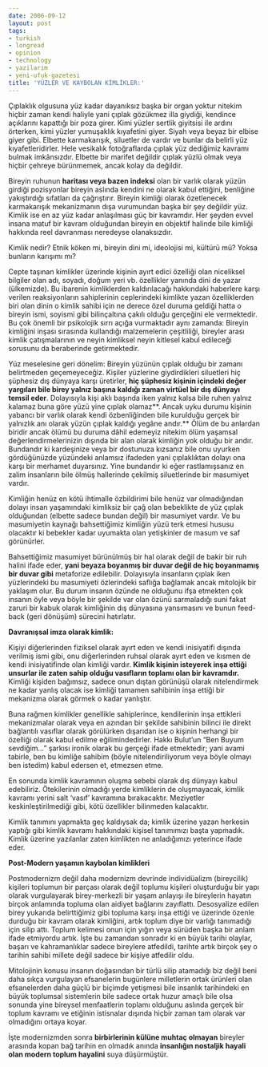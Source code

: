 ```yaml
---
date: 2006-09-12
layout: post
tags:
- turkish
- longread
- opinion
- technology
- yazilarim
- yeni-ufuk-gazetesi
title: 'YÜZLER VE KAYBOLAN KİMLİKLER:'
---
```


Çıplaklık olgusuna yüz kadar dayanıksız başka bir organ yoktur nitekim hiçbir zaman kendi haliyle yani çıplak gözükmez illa giydiği, kendince açıklarını kapattığı bir poza girer. Kimi yüzler sertlik giyitsisi ile ardını örterken, kimi yüzler yumuşaklık kıyafetini giyer. Siyah veya beyaz bir elbise giyer gibi. Elbette karmakarışık, siluetler de vardır ve bunlar da belirli yüz kıyafetleridirler. Hele vesikalık fotoğraflarda çıplak yüz dediğimiz kavramı bulmak imkânsızdır. Elbette bir marifet değildir çıplak yüzlü olmak veya hiçbir çehreye bürünmemek, ancak kolay da değildir.

Bireyin ruhunun **haritası veya bazen indeksi** olan bir varlık olarak yüzün girdiği pozisyonlar bireyin aslında kendini ne olarak kabul ettiğini, benliğine yakıştırdığı sıfatları da çağrıştırır. Bireyin kimliği olarak özetlenecek karmakarışık mekanizmanın dışa vurumundan başka bir şey değildir yüz. Kimlik ise en az yüz kadar anlaşılması güç bir kavramdır. Her şeyden evvel insana matuf bir kavram olduğundan bireyin en objektif halinde bile kimliği hakkında reel davranması neredeyse olanaksızdır.

Kimlik nedir? Etnik köken mi, bireyin dini mi, ideolojisi mi, kültürü mü? Yoksa bunların karışımı mı?

Cepte taşınan kimlikler üzerinde kişinin ayırt edici özelliği olan niceliksel bilgiler olan adı, soyadı, doğum yeri vb. özellikler yanında dini de yazar (ülkemizde). Bu ibarenin kimliklerden kaldırılacağı hakkındaki haberlere karşı verilen reaksiyonların sahiplerinin ceplerindeki kimlikte yazan özelliklerden biri olan dinin o kimlik sahibi için ne derece özel duruma geldiği hatta o bireyin ismi, soyismi gibi bilinçaltına çakılı olduğu gerçeğini ele vermektedir. Bu çok önemli bir psikolojik sırrı açığa vurmaktadır aynı zamanda: Bireyin kimliğini inşası sırasında kullandığı malzemelerin çeşitliliği, bireyler arası kimlik çatışmalarının ve neyin kimliksel neyin kitlesel kabul edileceği sorusunu da beraberinde getirmektedir.

Yüz meselesine geri dönelim: Bireyin yüzünün çıplak olduğu bir zamanı belirtmeden geçemeyeceğiz. Kişiler yüzlerine giydirdikleri siluetleri hiç şüphesiz dış dünyaya karşı üretirler, **hiç şüphesiz kişinin içindeki değer yargıları bile birey yalnız başına kaldığı zaman virtüel bir dış dünyayı temsil eder**. Dolayısıyla kişi aklı başında iken yalnız kalsa bile ruhen yalnız kalamaz buna göre yüzü yine çıplak olamaz**. Ancak uyku durumu kişinin yabancı bir varlık olarak kendi özbenliğinden bile kurulduğu gerçek bir yalnızlık anı olarak yüzün çıplak kaldığı yegâne andır.** Ölüm de bu anlardan biridir ancak ölümü bu duruma dâhil edemeyiz nitekim ölüm yaşamsal değerlendirmelerinizin dışında bir alan olarak kimliğin yok olduğu bir andır. Bundandır ki kardeşinize veya bir dostunuza kızsanız bile onu uyurken gördüğünüzde yüzündeki anlamsız ifadeden yani çıplaklıktan dolayı ona karşı bir merhamet duyarsınız. Yine bundandır ki eğer rastlamışsanız en zalim insanların bile ölmüş hallerinde çekilmiş siluetlerinde bir masumiyet vardır.

Kimliğin henüz en kötü ihtimalle özbildirimi bile henüz var olmadığından dolayı insan yaşamındaki kimliksiz bir çağ olan bebeklikte de yüz çıplak olduğundan (elbette sadece bundan değil) bir masumiyet vardır. Ve bu masumiyetin kaynağı bahsettiğimiz kimliğin yüzü terk etmesi hususu olacaktır ki bebekler kadar uyumakta olan yetişkinler de masum ve saf görünürler.

Bahsettiğimiz masumiyet bürünülmüş bir hal olarak değil de bakir bir ruh halini ifade eder, **yani beyaza boyanmış bir duvar değil de hiç boyanmamış bir duvar gibi** metaforize edilebilir. Dolayısıyla insanların çıplak iken yüzlerindeki bu masumiyeti özlerindeki saflığa bağlamak ancak mitolojik bir yaklaşım olur. Bu durum insanın özünde ne olduğunu ifşa etmekten çok insanın öyle veya böyle bir şekilde var olan özünü sarmaladığı suni fakat zaruri bir kabuk olarak kimliğinin dış dünyasına yansımasını ve bunun feed-back (geri dönüşüm) sürecini hatırlatır.

**Davranışsal imza olarak kimlik:**

Kişiyi diğerlerinden fiziksel olarak ayırt eden ve kendi inisiyatifi dışında verilmiş ismi gibi, onu diğerlerinden ruhsal olarak ayırt eden ve kısmen de kendi inisiyatifinde olan kimliği vardır. **Kimlik kişinin isteyerek inşa ettiği unsurlar ile zaten sahip olduğu vasıfların toplamı olan bir kavramdır.** Kimliği kişiden bağımsız, sadece onun dıştan görünüşü olarak nitelendirmek ne kadar yanlış olacak ise kimliği tamamen sahibinin inşa ettiği bir mekanizma olarak görmek o kadar yanlıştır.

Buna rağmen kimlikler genellikle sahiplerince, kendilerinin inşa ettikleri mekanizmalar olarak veya en azından bir şekilde sahibinin bilinci ile direkt bağlantılı vasıflar olarak görülürken dışarıdan ise o kişinin herhangi bir özelliği olarak kabul edilme eğilimindedirler. Hakkı Bulut’un “Ben Buyum sevdiğim…” şarkısı ironik olarak bu gerçeği ifade etmektedir; yani avami tabirle, ben bu kimliğe sahibim (böyle nitelendiriliyorum veya böyle olmayı ben istedim) kabul edersen et, etmezsen etme.

En sonunda kimlik kavramının oluşma sebebi olarak dış dünyayı kabul edebiliriz. Ötekilerinin olmadığı yerde kimliklerin de oluşmayacak, kimlik kavramı yerini salt ‘vasıf’ kavramına bırakacaktır. Meziyetler keskinleştirilmediği gibi, kötü özellikler bilinmeden kalacaktır.

Kimlik tanımını yapmakta geç kaldıysak da; kimlik üzerine yazan herkesin yaptığı gibi kimlik kavramı hakkındaki kişisel tanımımızı başta yapmadık. Kimlik üzerine yazılanlar zaten kimlikten ne anladığımızı yeterince ifade eder.

**Post-Modern yaşamın kaybolan kimlikleri**

Postmodernizm değil daha modernizm devrinde individüalizm (bireycilik) kişileri toplumun bir parçası olarak değil toplumu kişileri oluşturduğu bir yapı olarak vurgulayarak birey-merkezli bir yaşam anlayışı ile bireylerin hayatın birçok anlamında topluma olan aidiyet bağlarını zayıflattı. Desosyalize edilen birey yukarıda belirttiğimiz gibi topluma karşı inşa ettiği ve üzerinde özenle durduğu bir kavram olarak kimliğini, artık toplum diye bir varlığı tanımadığı için silip attı. Toplum kelimesi onun için yığın veya sürüden başka bir anlam ifade etmiyordu artık. İşte bu zamandan sonradır ki en büyük tarihi olaylar, başarı ve kahramanlıklar sadece bireylere atfedildi, tarihte artık birçok şey o tarihin sahibi millete değil sadece bir kişiye atfedilir oldu.

Mitolojinin konusu insanın doğasından bir türlü silip atamadığı biz değil beni daha sıkça vurgulayan efsanelerin bugünlere milletlerin ortak ürünleri olan efsanelerden daha güçlü bir biçimde yetişmesi bile insanlık tarihindeki en büyük toplumsal sistemlerin bile sadece ortak huzur amaçlı bile olsa sonunda yine bireysel menfaatlerin toplamı olduğunu aslında gerçek bir toplum kavramı ve etiğinin istisnalar dışında hiçbir zaman tam olarak var olmadığını ortaya koyar.

İşte modernizmden sonra **birbirlerinin külüne muhtaç olmayan** bireyler arasında kopan bağ tarihin en olmadık anında **insanlığın nostaljik hayali olan modern toplum hayalini** suya düşürmüştür.
